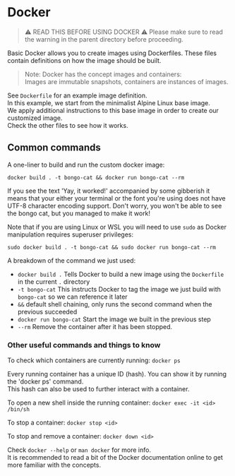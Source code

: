 # Docker

> ⚠️ READ THIS BEFORE USING DOCKER ⚠️
> Please make sure to read the warning in the parent directory before proceeding.

Basic Docker allows you to create images using Dockerfiles.
These files contain definitions on how the image should be built.  

> Note: Docker has the concept images and containers:  
Images are immutable snapshots, containers are instances of images.


See `Dockerfile` for an example image definition.  
In this example, we start from the minimalist Alpine Linux base image.  
We apply additional instructions to this base image in order to create our customized image.  
Check the other files to see how it works.

## Common commands

A one-liner to build and run the custom docker image:

```shell
docker build . -t bongo-cat && docker run bongo-cat --rm
```
If you see the text 'Yay, it worked!' accompanied by some gibberish it means that your either your terminal or the font you're using does not have UTF-8 character encoding support.
Don't worry, you won't be able to see the bongo cat, but you managed to make it work!

Note that if you are using Linux or WSL you will need to use `sudo` as Docker manipulation requires superuser privileges:
```shell
sudo docker build . -t bongo-cat && sudo docker run bongo-cat --rm
```

A breakdown of the command we just used:
- `docker build .` Tells Docker to build a new image using the `Dockerfile` in the current `.` directory
- `-t bongo-cat` This instructs Docker to tag the image we just build with `bongo-cat` so we can reference it later
- `&&` default shell chaining, only runs the second command when the previous succeeded
- `docker run bongo-cat` Start the image we built in the previous step
- `--rm` Remove the container after it has been stopped.


### Other useful commands and things to know

To check which containers are currently running: `docker ps`

Every running container has a unique ID (hash). You can show it by running the 'docker ps' command.  
This hash can also be used to further interact with a container.

To open a new shell inside the running container: `docker exec -it <id> /bin/sh`

To stop a container: `docker stop <id>`

To stop and remove a container: `docker down <id>`

Check `docker --help` or `man docker` for more info.  
It is recommended to read a bit of the Docker documentation online to get more familiar with the concepts.
